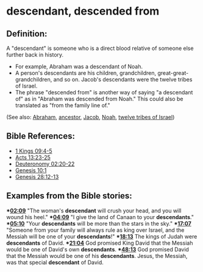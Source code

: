 # descendant, descended from #

## Definition: ##

A "descendant" is someone who is a direct blood relative of someone else further back in history.

* For example, Abraham was a descendant of Noah.
* A person's descendants are his children, grandchildren, great-great-grandchildren, and so on. Jacob's descendants were the twelve tribes of Israel.
* The phrase "descended from" is another way of saying "a descendant of" as in "Abraham was descended from Noah." This could also be translated as "from the family line of." 

(See also: [Abraham](../other/abraham.md), [ancestor](../other/father.md), [Jacob](../other/jacob.md), [Noah](../other/noah.md), [twelve tribes of Israel](../other/12tribesofisrael.md))

## Bible References: ##

* [1 Kings 09:4-5](en/tn/1ki/help/09/04)
* [Acts 13:23-25](en/tn/act/help/13/23)
* [Deuteronomy 02:20-22](en/tn/deu/help/02/20)
* [Genesis 10:1](en/tn/gen/help/10/01)
* [Genesis 28:12-13](en/tn/gen/help/28/12)

## Examples from the Bible stories: ##

  __*[02:09](en/tn/obs/help/02/09)__ "The woman's __descendant__ will crush your head, and you will wound his heel."
  __*[04:09](en/tn/obs/help/04/09)__ "I give the land of Canaan to your __descendants__."
  __*[05:10](en/tn/obs/help/05/10)__ "Your __descendants__ will be more than the stars in the sky."
  __*[17:07](en/tn/obs/help/17/07)__ "Someone from your family will always rule as king over Israel, and the Messiah will be one of your __descendants__!"
  __*[18:13](en/tn/obs/help/18/13)__ The kings of Judah were __descendants__ of David.
  __*[21:04](en/tn/obs/help/21/04)__ God promised King David that the Messiah would be one of David's own __descendants__.
  __*[48:13](en/tn/obs/help/48/13)__ God promised David that the Messiah would be one of his __descendants__. Jesus, the Messiah, was that special __descendant__ of David.